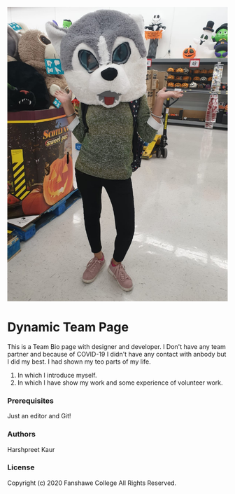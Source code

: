 ![All about dynamic team!](images/large.jpg)

# Dynamic Team Page

This is a Team Bio page with designer and developer. I Don't have any team partner and because of COVID-19 I didn't have any contact with anbody but I did my best. I had shown my teo parts of my life.
1. In which I introduce myself.
2. In which I have show my work and some experience of volunteer work.

### Prerequisites
Just an editor and Git!

### Authors
Harshpreet Kaur

### License
Copyright (c) 2020 Fanshawe College All Rights Reserved.